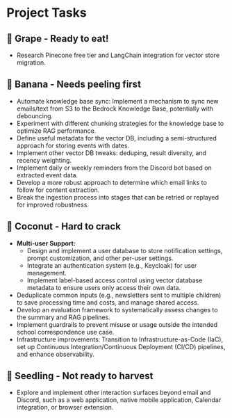 # Project Tasks

## 🍇 Grape - Ready to eat!
- Research Pinecone free tier and LangChain integration for vector store migration.

## 🍌 Banana - Needs peeling first
- Automate knowledge base sync: Implement a mechanism to sync new emails/text from S3 to the Bedrock Knowledge Base, potentially with debouncing.
- Experiment with different chunking strategies for the knowledge base to optimize RAG performance.
- Define useful metadata for the vector DB, including a semi-structured approach for storing events with dates.
- Implement other vector DB tweaks: deduping, result diversity, and recency weighting.
- Implement daily or weekly reminders from the Discord bot based on extracted event data.
- Develop a more robust approach to determine which email links to follow for content extraction.
- Break the ingestion process into stages that can be retried or replayed for improved robustness.

## 🥥 Coconut - Hard to crack
- **Multi-user Support:**
    - Design and implement a user database to store notification settings, prompt customization, and other per-user settings.
    - Integrate an authentication system (e.g., Keycloak) for user management.
    - Implement label-based access control using vector database metadata to ensure users only access their own data.
- Deduplicate common inputs (e.g., newsletters sent to multiple children) to save processing time and costs, and manage shared access.
- Develop an evaluation framework to systematically assess changes to the summary and RAG pipelines.
- Implement guardrails to prevent misuse or usage outside the intended school correspondence use case.
- Infrastructure improvements: Transition to Infrastructure-as-Code (IaC), set up Continuous Integration/Continuous Deployment (CI/CD) pipelines, and enhance observability.

## 🌱 Seedling - Not ready to harvest
- Explore and implement other interaction surfaces beyond email and Discord, such as a web application, native mobile application, Calendar integration, or browser extension.
